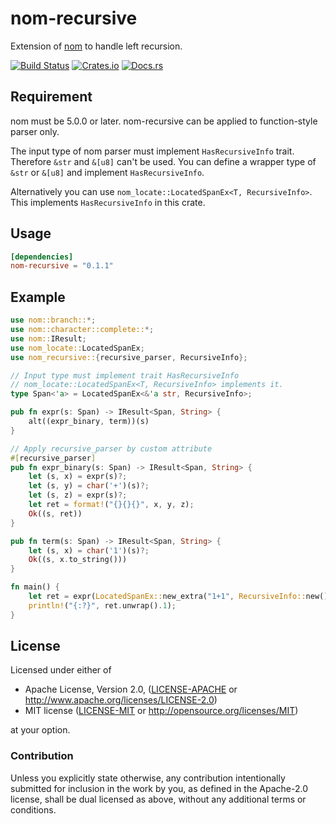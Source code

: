 # nom-recursive
Extension of [nom](https://github.com/Geal/nom) to handle left recursion.

[![Build Status](https://dev.azure.com/dalance/nom-recursive/_apis/build/status/dalance.nom-recursive?branchName=master)](https://dev.azure.com/dalance/nom-recursive/_build/latest?definitionId=1&branchName=master)
[![Crates.io](https://img.shields.io/crates/v/nom-recursive.svg)](https://crates.io/crates/nom-recursive)
[![Docs.rs](https://docs.rs/nom-recursive/badge.svg)](https://docs.rs/nom-recursive)

## Requirement

nom must be 5.0.0 or later.
nom-recursive can be applied to function-style parser only.

The input type of nom parser must implement `HasRecursiveInfo` trait.
Therefore `&str` and `&[u8]` can't be used.
You can define a wrapper type of `&str` or `&[u8]` and implement `HasRecursiveInfo`.

Alternatively you can use `nom_locate::LocatedSpanEx<T, RecursiveInfo>`.
This implements `HasRecursiveInfo` in this crate.

## Usage

```Cargo.toml
[dependencies]
nom-recursive = "0.1.1"
```

## Example

```rust
use nom::branch::*;
use nom::character::complete::*;
use nom::IResult;
use nom_locate::LocatedSpanEx;
use nom_recursive::{recursive_parser, RecursiveInfo};

// Input type must implement trait HasRecursiveInfo
// nom_locate::LocatedSpanEx<T, RecursiveInfo> implements it.
type Span<'a> = LocatedSpanEx<&'a str, RecursiveInfo>;

pub fn expr(s: Span) -> IResult<Span, String> {
    alt((expr_binary, term))(s)
}

// Apply recursive_parser by custom attribute
#[recursive_parser]
pub fn expr_binary(s: Span) -> IResult<Span, String> {
    let (s, x) = expr(s)?;
    let (s, y) = char('+')(s)?;
    let (s, z) = expr(s)?;
    let ret = format!("{}{}{}", x, y, z);
    Ok((s, ret))
}

pub fn term(s: Span) -> IResult<Span, String> {
    let (s, x) = char('1')(s)?;
    Ok((s, x.to_string()))
}

fn main() {
    let ret = expr(LocatedSpanEx::new_extra("1+1", RecursiveInfo::new()));
    println!("{:?}", ret.unwrap().1);
}
```

## License

Licensed under either of

 * Apache License, Version 2.0, ([LICENSE-APACHE](LICENSE-APACHE) or http://www.apache.org/licenses/LICENSE-2.0)
 * MIT license ([LICENSE-MIT](LICENSE-MIT) or http://opensource.org/licenses/MIT)

at your option.

### Contribution

Unless you explicitly state otherwise, any contribution intentionally
submitted for inclusion in the work by you, as defined in the Apache-2.0
license, shall be dual licensed as above, without any additional terms or
conditions.
